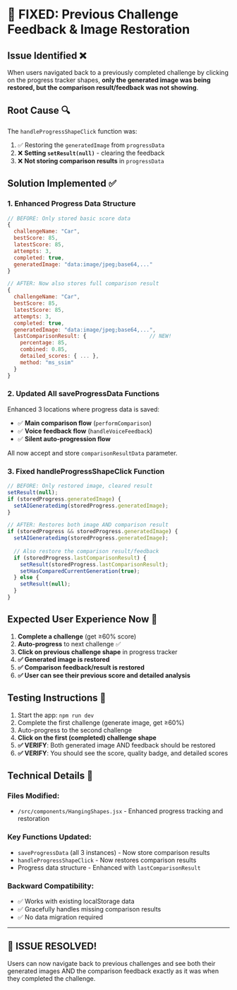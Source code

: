 # 🔧 FIXED: Previous Challenge Feedback & Image Restoration

## Issue Identified ❌
When users navigated back to a previously completed challenge by clicking on the progress tracker shapes, **only the generated image was being restored, but the comparison result/feedback was not showing**.

## Root Cause 🔍
The `handleProgressShapeClick` function was:
1. ✅ Restoring the `generatedImage` from `progressData`
2. ❌ **Setting `setResult(null)`** - clearing the feedback
3. ❌ **Not storing comparison results** in `progressData`

## Solution Implemented ✅

### 1. **Enhanced Progress Data Structure**
```javascript
// BEFORE: Only stored basic score data
{
  challengeName: "Car",
  bestScore: 85,
  latestScore: 85,
  attempts: 3,
  completed: true,
  generatedImage: "data:image/jpeg;base64,..."
}

// AFTER: Now also stores full comparison result
{
  challengeName: "Car", 
  bestScore: 85,
  latestScore: 85,
  attempts: 3,
  completed: true,
  generatedImage: "data:image/jpeg;base64,...",
  lastComparisonResult: {                    // NEW!
    percentage: 85,
    combined: 0.85,
    detailed_scores: { ... },
    method: "ms_ssim"
  }
}
```

### 2. **Updated All saveProgressData Functions**
Enhanced 3 locations where progress data is saved:
- ✅ **Main comparison flow** (`performComparison`)
- ✅ **Voice feedback flow** (`handleVoiceFeedback`) 
- ✅ **Silent auto-progression flow**

All now accept and store `comparisonResultData` parameter.

### 3. **Fixed handleProgressShapeClick Function**
```javascript
// BEFORE: Only restored image, cleared result
setResult(null);
if (storedProgress.generatedImage) {
  setAIGeneratedimg(storedProgress.generatedImage);
}

// AFTER: Restores both image AND comparison result
if (storedProgress && storedProgress.generatedImage) {
  setAIGeneratedimg(storedProgress.generatedImage);
  
  // Also restore the comparison result/feedback
  if (storedProgress.lastComparisonResult) {
    setResult(storedProgress.lastComparisonResult);
    setHasComparedCurrentGeneration(true);
  } else {
    setResult(null);
  }
}
```

## Expected User Experience Now 🎯

1. **Complete a challenge** (get ≥60% score)
2. **Auto-progress** to next challenge ✅
3. **Click on previous challenge shape** in progress tracker
4. **✅ Generated image is restored**
5. **✅ Comparison feedback/result is restored** 
6. **✅ User can see their previous score and detailed analysis**

## Testing Instructions 🧪

1. Start the app: `npm run dev`
2. Complete the first challenge (generate image, get ≥60%)
3. Auto-progress to the second challenge
4. **Click on the first (completed) challenge shape**
5. **✅ VERIFY**: Both generated image AND feedback should be restored
6. **✅ VERIFY**: You should see the score, quality badge, and detailed scores

## Technical Details 🔧

### Files Modified:
- `/src/components/HangingShapes.jsx` - Enhanced progress tracking and restoration

### Key Functions Updated:
- `saveProgressData` (all 3 instances) - Now store comparison results
- `handleProgressShapeClick` - Now restores comparison results
- Progress data structure - Enhanced with `lastComparisonResult`

### Backward Compatibility:
- ✅ Works with existing localStorage data
- ✅ Gracefully handles missing comparison results
- ✅ No data migration required

---

## 🎉 **ISSUE RESOLVED!**

Users can now navigate back to previous challenges and see both their generated images AND the comparison feedback exactly as it was when they completed the challenge.
